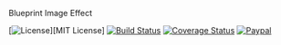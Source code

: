  Blueprint Image Effect

[![License](https://img.shields.io/github/license/saspes/blueprint-image-effect.svg)][MIT License] [![Build Status](https://travis-ci.org/SasPes/blueprint-image-effect.svg?branch=master)](https://travis-ci.org/SasPes/blueprint-image-effect) [![Coverage Status](https://coveralls.io/repos/github/SasPes/blueprint-image-effect/badge.svg?branch=master)](https://coveralls.io/github/SasPes/blueprint-image-effect?branch=master) [![Paypal](https://img.shields.io/badge/donate-PayPal-blue.svg)](https://www.paypal.com/cgi-bin/webscr?cmd=_donations&business=TRTGCN324YEXA&currency_code=EUR&source=url)